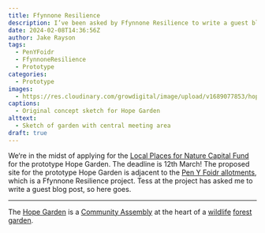 ```yaml
---
title: Ffynnone Resilience
description: I’ve been asked by Ffynnone Resilience to write a guest blog post about the Hope Garden, which is due to be sited at Pen Y Foidr allotments in Cilgerran
date: 2024-02-08T14:36:56Z
author: Jake Rayson
tags: 
  - PenYFoidr
  - FfynnoneResilience
  - Prototype
categories: 
  - Prototype
images: 
  - https://res.cloudinary.com/growdigital/image/upload/v1689077853/hope/garden-sketch-230711.jpg
captions: 
  - Original concept sketch for Hope Garden
alttext: 
  - Sketch of garden with central meeting area
draft: true
---
```


We‘re in the midst of applying for the [Local Places for Nature Capital Fund](https://www.heritagefund.org.uk/funding/local-places-nature) for the prototype Hope Garden. The deadline is 12th March! The proposed site for the prototype Hope Garden is adjacent to the [Pen Y Foidr allotments](https://ffynnoneresilience.org.uk/penyfoidr/), which is a Ffynnone Resilience project. Tess at the project has asked me to write a guest blog post, so here goes. 

---

The [Hope Garden](https://hopegarden.uk) is a [Community Assembly](https://hopegarden.uk/definitions#community-assembly) at the heart of a [wildlife](https://hopegarden.uk/definitions#wildlife) [forest garden](https://hopegarden.uk/definitions#forest-garden).  
